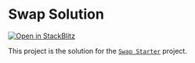 # Swap Solution

[![Open in StackBlitz](https://developer.stackblitz.com/img/open_in_stackblitz.svg)](https://stackblitz.com/github/stackblitz/ng-be-workshop/tree/main/solutions/webworkers/2-message-channel?file=src%2Findex.html)

This project is the solution for the [`Swap Starter`](../../../exercises/webworkers/2-message-channel) project.
